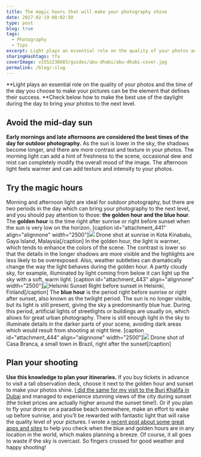 ```yaml
---
title: The magic hours that will make your photography shine
date: 2017-02-19 08:02:50
type: post
blog: true
tags:
  - Photography
  - Tips
excerpt: Light plays an essential role on the quality of your photos and the time of the day you choose to make your pictures can be the element that defines their success.
sharingHashtags: tfa
coverImage: v1552238683/guides/abu-dhabi/abu-dhabi-cover.jpg
permalink: /blog/:slug
---
```


**Light plays an essential role on the quality of your photos and the time of the day you choose to make your pictures can be the element that defines their success. **Check below how to make the best use of the daylight during the day to bring your photos to the next level.

## Avoid the mid-day sun

**Early mornings and late afternoons are considered the best times of the day for outdoor photography.** As the sun is lower in the sky, the shadows become longer, and there are more contrast and texture in your photos. The morning light can add a hint of freshness to the scene, occasional dew and mist can completely modify the overall mood of the image. The afternoon light feels warmer and can add texture and intensity to your photos.

## Try the magic hours

Morning and afternoon light are ideal for outdoor photography, but there are two periods in the day which can bring your photography to the next level, and you should pay attention to those: **the golden hour and the blue hour**. The **golden hour** is the time right after sunrise or right before sunset when the sun is very low on the horizon. \[caption id="attachment_441" align="alignnone" width="2500"\]![](http://theforeignarchitect.com/wp-content/uploads/2017/03/DJI_0120.jpg) Drone shot at sunrise in Kota Kinabalu, Gaya Island, Malaysia\[/caption\] In the golden hour, the light is warmer, which tends to enhance the colors of the scene. The contrast is lower so that the details in the longer shadows are more visible and the highlights are less likely to be overexposed. Also, weather subtleties can dramatically change the way the light behaves during the golden hour. A partly cloudy sky, for example, illuminated by light coming from below it can light up the sky with a soft, warm light. \[caption id="attachment_443" align="alignnone" width="2500"\]![Helsinki Sunset](http://theforeignarchitect.com/wp-content/uploads/2017/03/150324-163137-helsinki-DSC05296.jpg) Right before sunset in Helsinki, Finland\[/caption\] The **blue hour** is the period right before sunrise or right after sunset, also known as the twilight period. The sun is no longer visible, but its light is still present, giving the sky a predominantly blue hue. During this period, artificial lights of streetlights or buildings are usually on, which allows for great urban photography. There is still enough light in the sky to illuminate details in the darker parts of your scene, avoiding dark areas which would result from shooting at night time. \[caption id="attachment_444" align="alignnone" width="2500"\]![](http://theforeignarchitect.com/wp-content/uploads/2017/03/170124-200507-BR-Casa-Branca.jpg) Drone shot of Casa Branca, a small town in Brazil, right after the sunset\[/caption\]

## Plan your shooting

**Use this knowledge to plan your itineraries.** If you buy tickets in advance to visit a tall observation deck, choose it next to the golden hour and sunset to make your photos shine. [I did the same for my visit to the Burj Khalifa in Dubai](http://theforeignarchitect.com/visiting-the-worlds-tallest-building/) and managed to experience stunning views of the city during sunset (the ticket prices are actually higher around the sunset time!). Or if you plan to fly your drone on a paradise beach somewhere, make an effort to wake up before sunrise, and you’ll be rewarded with fantastic light that will raise the quality level of your pictures. I wrote a [recent post about some great apps and sites](http://theforeignarchitect.com/must-have-app-to-help-you-schedule-your-photography/) to help you check when the blue and golden hours are in any location in the world, which makes planning a breeze. Of course, it all goes to waste if the sky is overcast. So fingers crossed for good weather and happy shooting!
